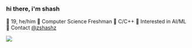 ### hi there, i'm shash

🔸 19, he/him 
🔸 Computer Science Freshman
🔸 C/C++ 
🔸 Interested in AI/ML
🔸 Contact [@zshashz](https://twitter.com/zshashz)

<img src="https://github-readme-stats.vercel.app/api?username=zshashz">
